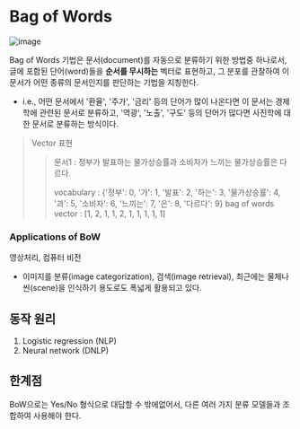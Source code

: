 # Bag of Words
![image](https://user-images.githubusercontent.com/39285147/179490578-5e5ee6b5-6832-4fdf-b790-6814695b1f90.png)

Bag of Words 기법은 문서(document)를 자동으로 분류하기 위한 방법중 하나로서, 글에 포함된 단어(word)들을 **순서를 무시하는** 벡터로 표현하고, 그 분포를 관찰하여 이 문서가 어떤 종류의 문서인지를 판단하는 기법을 지칭한다.
- i.e., 어떤 문서에서 '환율', '주가', '금리' 등의 단어가 많이 나온다면 이 문서는 경제학에 관련된 문서로 분류하고, '역광', '노출', '구도' 등의 단어가 많다면 사진학에 대한 문서로 분류하는 방식이다.

> Vector 표현
>> 문서1 : 정부가 발표하는 물가상승률과 소비자가 느끼는 물가상승률은 다르다.
>>
>> vocabulary : {'정부': 0, '가': 1, '발표': 2, '하는': 3, '물가상승률': 4, '과': 5, '소비자': 6, '느끼는': 7, '은': 8, '다르다': 9}
>> bag of words vector : [1, 2, 1, 1, 2, 1, 1, 1, 1, 1]

### Applications of BoW
영상처리, 컴퓨터 비전 
- 이미지를 분류(image categorization), 검색(image retrieval), 최근에는 물체나 씬(scene)을 인식하기 용도로도 폭넓게 활용되고 있다.

## 동작 원리
1. Logistic regression (NLP)
2. Neural network (DNLP)

## 한계점
BoW으로는 Yes/No 형식으로 대답할 수 밖에없어서, 다른 여러 가지 분류 모델들과 조합하여 사용해야 한다.
